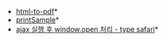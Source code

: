* [html-to-pdf](html-to-pdf)*
* [printSample](printSample)*
* [ajax 실행 후 window.open 처리 - type safari](ajax-done-open)*
